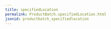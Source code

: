 ```yaml
---
title: specifiedLocation
permalink: ProductBatch.specifiedLocation.html
jsonid: productbatch_specifiedlocation
---
```

